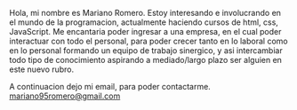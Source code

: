 Hola, mi nombre es Mariano Romero.
Estoy interesando e involucrando en el mundo de la programacion, actualmente haciendo cursos de html, css, JavaScript.
Me encantaria poder ingresar a una empresa, en el cual poder interactuar con todo el personal,
para poder crecer tanto en lo laboral como en lo personal formando un equipo de trabajo sinergico, y asi intercambiar todo tipo de conocimiento
aspirando a mediado/largo plazo ser alguien en este nuevo rubro.

A continuacion dejo mi email, para poder contactarme.
mariano95romero@gmail.com
 
